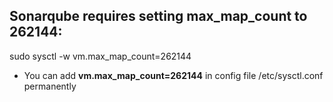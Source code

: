 ## Sonarqube requires setting max_map_count to 262144:
sudo sysctl -w vm.max_map_count=262144
- You can add **vm.max_map_count=262144** in config file /etc/sysctl.conf permanently
